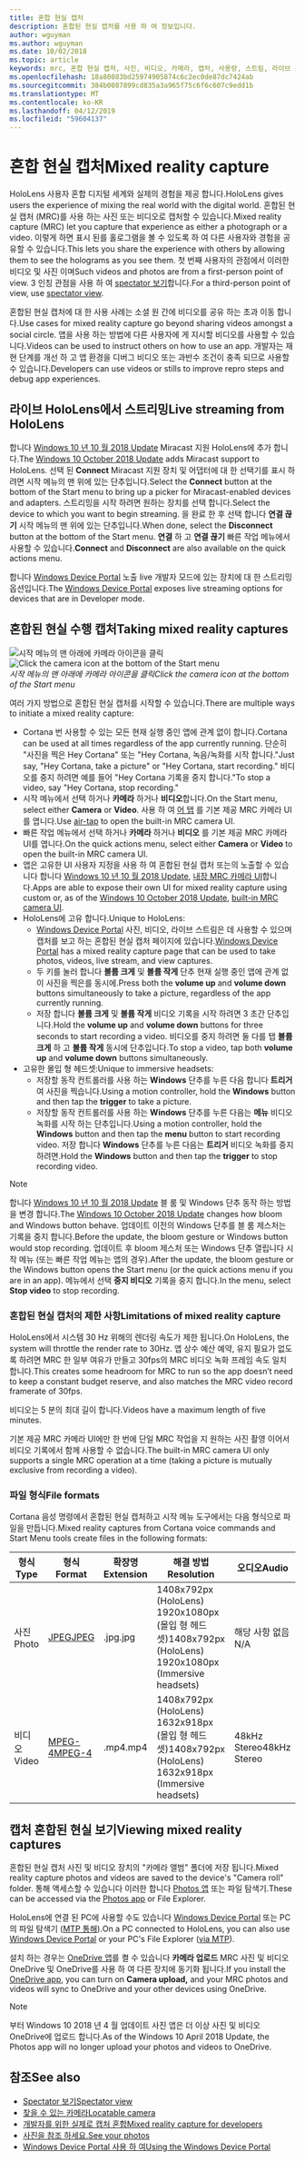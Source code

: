 ```yaml
---
title: 혼합 현실 캡처
description: 혼합된 현실 캡처를 사용 하 여 정보입니다.
author: wguyman
ms.author: wguyman
ms.date: 10/02/2018
ms.topic: article
keywords: mrc, 혼합 현실 캡처, 사진, 비디오, 카메라, 캡처, 사용량, 스트림, 라이브 스트림, 데모
ms.openlocfilehash: 18a80083bd25974905874c6c2ec0de87dc7424ab
ms.sourcegitcommit: 384b0087899cd835a3a965f75c6f6c607c9edd1b
ms.translationtype: MT
ms.contentlocale: ko-KR
ms.lasthandoff: 04/12/2019
ms.locfileid: "59604137"
---
```

# <a name="mixed-reality-capture"></a><span data-ttu-id="ace43-104">혼합 현실 캡처</span><span class="sxs-lookup"><span data-stu-id="ace43-104">Mixed reality capture</span></span>

<span data-ttu-id="ace43-105">HoloLens 사용자 혼합 디지털 세계와 실제의 경험을 제공 합니다.</span><span class="sxs-lookup"><span data-stu-id="ace43-105">HoloLens gives users the experience of mixing the real world with the digital world.</span></span> <span data-ttu-id="ace43-106">혼합된 현실 캡처 (MRC)를 사용 하는 사진 또는 비디오로 캡처할 수 있습니다.</span><span class="sxs-lookup"><span data-stu-id="ace43-106">Mixed reality capture (MRC) let you capture that experience as either a photograph or a video.</span></span> <span data-ttu-id="ace43-107">이렇게 하면 표시 된를 홀로그램을 볼 수 있도록 하 여 다른 사용자와 경험을 공유할 수 있습니다.</span><span class="sxs-lookup"><span data-stu-id="ace43-107">This lets you share the experience with others by allowing them to see the holograms as you see them.</span></span> <span data-ttu-id="ace43-108">첫 번째 사용자의 관점에서 이러한 비디오 및 사진 이며</span><span class="sxs-lookup"><span data-stu-id="ace43-108">Such videos and photos are from a first-person point of view.</span></span> <span data-ttu-id="ace43-109">3 인칭 관점을 사용 하 여 [spectator 보기](spectator-view.md)합니다.</span><span class="sxs-lookup"><span data-stu-id="ace43-109">For a third-person point of view, use [spectator view](spectator-view.md).</span></span>

<span data-ttu-id="ace43-110">혼합된 현실 캡처에 대 한 사용 사례는 소셜 원 간에 비디오를 공유 하는 초과 이동 합니다.</span><span class="sxs-lookup"><span data-stu-id="ace43-110">Use cases for mixed reality capture go beyond sharing videos amongst a social circle.</span></span> <span data-ttu-id="ace43-111">앱을 사용 하는 방법에 다른 사용자에 게 지시할 비디오를 사용할 수 있습니다.</span><span class="sxs-lookup"><span data-stu-id="ace43-111">Videos can be used to instruct others on how to use an app.</span></span> <span data-ttu-id="ace43-112">개발자는 재현 단계를 개선 하 고 앱 환경을 디버그 비디오 또는 과반수 조건이 충족 되므로 사용할 수 있습니다.</span><span class="sxs-lookup"><span data-stu-id="ace43-112">Developers can use videos or stills to improve repro steps and debug app experiences.</span></span>

## <a name="live-streaming-from-hololens"></a><span data-ttu-id="ace43-113">라이브 HoloLens에서 스트리밍</span><span class="sxs-lookup"><span data-stu-id="ace43-113">Live streaming from HoloLens</span></span>

<span data-ttu-id="ace43-114">합니다 [Windows 10 년 10 월 2018 Update](release-notes-october-2018.md) Miracast 지원 HoloLens에 추가 합니다.</span><span class="sxs-lookup"><span data-stu-id="ace43-114">The [Windows 10 October 2018 Update](release-notes-october-2018.md) adds Miracast support to HoloLens.</span></span> <span data-ttu-id="ace43-115">선택 된 **Connect** Miracast 지원 장치 및 어댑터에 대 한 선택기를 표시 하려면 시작 메뉴의 맨 위에 있는 단추입니다.</span><span class="sxs-lookup"><span data-stu-id="ace43-115">Select the **Connect** button at the bottom of the Start menu to bring up a picker for Miracast-enabled devices and adapters.</span></span> <span data-ttu-id="ace43-116">스트리밍을 시작 하려면 원하는 장치를 선택 합니다.</span><span class="sxs-lookup"><span data-stu-id="ace43-116">Select the device to which you want to begin streaming.</span></span> <span data-ttu-id="ace43-117">을 완료 한 후 선택 합니다 **연결 끊기** 시작 메뉴의 맨 위에 있는 단추입니다.</span><span class="sxs-lookup"><span data-stu-id="ace43-117">When done, select the **Disconnect** button at the bottom of the Start menu.</span></span>  <span data-ttu-id="ace43-118">**연결** 하 고 **연결 끊기** 빠른 작업 메뉴에서 사용할 수 있습니다.</span><span class="sxs-lookup"><span data-stu-id="ace43-118">**Connect** and **Disconnect** are also available on the quick actions menu.</span></span> 

<span data-ttu-id="ace43-119">합니다 [Windows Device Portal](using-the-windows-device-portal.md) 노출 live 개발자 모드에 있는 장치에 대 한 스트리밍 옵션입니다.</span><span class="sxs-lookup"><span data-stu-id="ace43-119">The [Windows Device Portal](using-the-windows-device-portal.md) exposes live streaming options for devices that are in Developer mode.</span></span>

## <a name="taking-mixed-reality-captures"></a><span data-ttu-id="ace43-120">혼합된 현실 수행 캡처</span><span class="sxs-lookup"><span data-stu-id="ace43-120">Taking mixed reality captures</span></span>

<span data-ttu-id="ace43-121">![시작 메뉴의 맨 아래에 카메라 아이콘을 클릭](images/cameraiconinpins-300px.png)</span><span class="sxs-lookup"><span data-stu-id="ace43-121">![Click the camera icon at the bottom of the Start menu](images/cameraiconinpins-300px.png)</span></span><br>
<span data-ttu-id="ace43-122">*시작 메뉴의 맨 아래에 카메라 아이콘을 클릭*</span><span class="sxs-lookup"><span data-stu-id="ace43-122">*Click the camera icon at the bottom of the Start menu*</span></span>

<span data-ttu-id="ace43-123">여러 가지 방법으로 혼합된 현실 캡처를 시작할 수 있습니다.</span><span class="sxs-lookup"><span data-stu-id="ace43-123">There are multiple ways to initiate a mixed reality capture:</span></span>
* <span data-ttu-id="ace43-124">Cortana 번 사용할 수 있는 모든 현재 실행 중인 앱에 관계 없이 합니다.</span><span class="sxs-lookup"><span data-stu-id="ace43-124">Cortana can be used at all times regardless of the app currently running.</span></span> <span data-ttu-id="ace43-125">단순히 "사진을 찍은 Hey Cortana" 또는 "Hey Cortana, 녹음/녹화를 시작 합니다."</span><span class="sxs-lookup"><span data-stu-id="ace43-125">Just say, "Hey Cortana, take a picture" or "Hey Cortana, start recording."</span></span> <span data-ttu-id="ace43-126">비디오를 중지 하려면 예를 들어 "Hey Cortana 기록을 중지 합니다."</span><span class="sxs-lookup"><span data-stu-id="ace43-126">To stop a video, say "Hey Cortana, stop recording."</span></span>
* <span data-ttu-id="ace43-127">시작 메뉴에서 선택 하거나 **카메라** 하거나 **비디오**합니다.</span><span class="sxs-lookup"><span data-stu-id="ace43-127">On the Start menu, select either **Camera** or **Video**.</span></span> <span data-ttu-id="ace43-128">사용 하 여 [어 탭](gestures.md#air-tap) 를 기본 제공 MRC 카메라 UI를 엽니다.</span><span class="sxs-lookup"><span data-stu-id="ace43-128">Use [air-tap](gestures.md#air-tap) to open the built-in MRC camera UI.</span></span>
* <span data-ttu-id="ace43-129">빠른 작업 메뉴에서 선택 하거나 **카메라** 하거나 **비디오** 를 기본 제공 MRC 카메라 UI를 엽니다.</span><span class="sxs-lookup"><span data-stu-id="ace43-129">On the quick actions menu, select either **Camera** or **Video** to open the built-in MRC camera UI.</span></span>
* <span data-ttu-id="ace43-130">앱은 고유한 UI 사용자 지정을 사용 하 여 혼합된 현실 캡처 또는의 노출할 수 있습니다 합니다 [Windows 10 년 10 월 2018 Update](release-notes-october-2018.md), [내장 MRC 카메라 UI](mixed-reality-capture-for-developers.md)합니다.</span><span class="sxs-lookup"><span data-stu-id="ace43-130">Apps are able to expose their own UI for mixed reality capture using custom or, as of the [Windows 10 October 2018 Update](release-notes-october-2018.md), [built-in MRC camera UI](mixed-reality-capture-for-developers.md).</span></span>
* <span data-ttu-id="ace43-131">HoloLens에 고유 합니다.</span><span class="sxs-lookup"><span data-stu-id="ace43-131">Unique to HoloLens:</span></span> 
    * <span data-ttu-id="ace43-132">[Windows Device Portal](using-the-windows-device-portal.md) 사진, 비디오, 라이브 스트림은 데 사용할 수 있으며 캡처를 보고 하는 혼합된 현실 캡처 페이지에 있습니다.</span><span class="sxs-lookup"><span data-stu-id="ace43-132">[Windows Device Portal](using-the-windows-device-portal.md) has a mixed reality capture page that can be used to take photos, videos, live stream, and view captures.</span></span>
    * <span data-ttu-id="ace43-133">두 키를 눌러 합니다 **볼륨 크게** 및 **볼륨 작게** 단추 현재 실행 중인 앱에 관계 없이 사진을 찍은를 동시에.</span><span class="sxs-lookup"><span data-stu-id="ace43-133">Press both the **volume up** and **volume down** buttons simultaneously to take a picture, regardless of the app currently running.</span></span>
    * <span data-ttu-id="ace43-134">저장 합니다 **볼륨 크게** 및 **볼륨 작게** 비디오 기록을 시작 하려면 3 초간 단추입니다.</span><span class="sxs-lookup"><span data-stu-id="ace43-134">Hold the **volume up** and **volume down** buttons for three seconds to start recording a video.</span></span> <span data-ttu-id="ace43-135">비디오를 중지 하려면 둘 다를 탭 **볼륨 크게** 하 고 **볼륨 작게** 동시에 단추입니다.</span><span class="sxs-lookup"><span data-stu-id="ace43-135">To stop a video, tap both **volume up** and **volume down** buttons simultaneously.</span></span>
* <span data-ttu-id="ace43-136">고유한 몰입 형 헤드셋:</span><span class="sxs-lookup"><span data-stu-id="ace43-136">Unique to immersive headsets:</span></span> 
    * <span data-ttu-id="ace43-137">저장할 동작 컨트롤러를 사용 하는 **Windows** 단추를 누른 다음 합니다 **트리거** 여 사진을 찍습니다.</span><span class="sxs-lookup"><span data-stu-id="ace43-137">Using a motion controller, hold the **Windows** button and then tap the **trigger** to take a picture.</span></span> 
    * <span data-ttu-id="ace43-138">저장할 동작 컨트롤러를 사용 하는 **Windows** 단추를 누른 다음는 **메뉴** 비디오 녹화를 시작 하는 단추입니다.</span><span class="sxs-lookup"><span data-stu-id="ace43-138">Using a motion controller, hold the **Windows** button and then tap the **menu** button to start recording video.</span></span> <span data-ttu-id="ace43-139">저장 합니다 **Windows** 단추를 누른 다음는 **트리거** 비디오 녹화를 중지 하려면.</span><span class="sxs-lookup"><span data-stu-id="ace43-139">Hold the **Windows** button and then tap the **trigger** to stop recording video.</span></span>
    
>[!NOTE]
><span data-ttu-id="ace43-140">합니다 [Windows 10 년 10 월 2018 Update](release-notes-october-2018.md) 블 룸 및 Windows 단추 동작 하는 방법을 변경 합니다.</span><span class="sxs-lookup"><span data-stu-id="ace43-140">The [Windows 10 October 2018 Update](release-notes-october-2018.md) changes how bloom and Windows button behave.</span></span> <span data-ttu-id="ace43-141">업데이트 이전의 Windows 단추를 블 룸 제스처는 기록을 중지 합니다.</span><span class="sxs-lookup"><span data-stu-id="ace43-141">Before the update, the bloom gesture or Windows button would stop recording.</span></span> <span data-ttu-id="ace43-142">업데이트 후 bloom 제스처 또는 Windows 단추 열립니다 시작 메뉴 (또는 빠른 작업 메뉴는 앱의 경우).</span><span class="sxs-lookup"><span data-stu-id="ace43-142">After the update, the bloom gesture or the Windows button opens the Start menu (or the quick actions menu if you are in an app).</span></span> <span data-ttu-id="ace43-143">메뉴에서 선택 **중지 비디오** 기록을 중지 합니다.</span><span class="sxs-lookup"><span data-stu-id="ace43-143">In the menu, select **Stop video** to stop recording.</span></span>

### <a name="limitations-of-mixed-reality-capture"></a><span data-ttu-id="ace43-144">혼합된 현실 캡처의 제한 사항</span><span class="sxs-lookup"><span data-stu-id="ace43-144">Limitations of mixed reality capture</span></span>

<span data-ttu-id="ace43-145">HoloLens에서 시스템 30 Hz 위해의 렌더링 속도가 제한 됩니다.</span><span class="sxs-lookup"><span data-stu-id="ace43-145">On HoloLens, the system will throttle the render rate to 30Hz.</span></span> <span data-ttu-id="ace43-146">앱 상수 예산 예약, 유지 필요가 없도록 하려면 MRC 한 일부 여유가 만들고 30fps의 MRC 비디오 녹화 프레임 속도 일치 합니다.</span><span class="sxs-lookup"><span data-stu-id="ace43-146">This creates some headroom for MRC to run so the app doesn’t need to keep a constant budget reserve, and also matches the MRC video record framerate of 30fps.</span></span>

<span data-ttu-id="ace43-147">비디오는 5 분의 최대 길이 합니다.</span><span class="sxs-lookup"><span data-stu-id="ace43-147">Videos have a maximum length of five minutes.</span></span>

<span data-ttu-id="ace43-148">기본 제공 MRC 카메라 UI에만 한 번에 단일 MRC 작업을 지 원하는 사진 촬영 이어서 비디오 기록에서 함께 사용할 수 없습니다.</span><span class="sxs-lookup"><span data-stu-id="ace43-148">The built-in MRC camera UI only supports a single MRC operation at a time (taking a picture is mutually exclusive from recording a video).</span></span>

### <a name="file-formats"></a><span data-ttu-id="ace43-149">파일 형식</span><span class="sxs-lookup"><span data-stu-id="ace43-149">File formats</span></span>

<span data-ttu-id="ace43-150">Cortana 음성 명령에서 혼합된 현실 캡처하고 시작 메뉴 도구에서는 다음 형식으로 파일을 만듭니다.</span><span class="sxs-lookup"><span data-stu-id="ace43-150">Mixed reality captures from Cortana voice commands and Start Menu tools create files in the following formats:</span></span>

|  <span data-ttu-id="ace43-151">형식</span><span class="sxs-lookup"><span data-stu-id="ace43-151">Type</span></span>  |  <span data-ttu-id="ace43-152">형식</span><span class="sxs-lookup"><span data-stu-id="ace43-152">Format</span></span>  |  <span data-ttu-id="ace43-153">확장명</span><span class="sxs-lookup"><span data-stu-id="ace43-153">Extension</span></span>  |  <span data-ttu-id="ace43-154">해결 방법</span><span class="sxs-lookup"><span data-stu-id="ace43-154">Resolution</span></span>  |  <span data-ttu-id="ace43-155">오디오</span><span class="sxs-lookup"><span data-stu-id="ace43-155">Audio</span></span> | 
|----------|----------|----------|----------|----------|
|  <span data-ttu-id="ace43-156">사진</span><span class="sxs-lookup"><span data-stu-id="ace43-156">Photo</span></span>  |  [<span data-ttu-id="ace43-157">JPEG</span><span class="sxs-lookup"><span data-stu-id="ace43-157">JPEG</span></span>](https://en.wikipedia.org/wiki/JPEG)  |  <span data-ttu-id="ace43-158">.jpg</span><span class="sxs-lookup"><span data-stu-id="ace43-158">.jpg</span></span>  |  <span data-ttu-id="ace43-159">1408x792px (HoloLens) 1920x1080px<br> (몰입 형 헤드셋)</span><span class="sxs-lookup"><span data-stu-id="ace43-159">1408x792px (HoloLens) 1920x1080px (Immersive headsets)</span></span> |  <span data-ttu-id="ace43-160">해당 사항 없음</span><span class="sxs-lookup"><span data-stu-id="ace43-160">N/A</span></span> | 
|  <span data-ttu-id="ace43-161">비디오</span><span class="sxs-lookup"><span data-stu-id="ace43-161">Video</span></span>  |  [<span data-ttu-id="ace43-162">MPEG-4</span><span class="sxs-lookup"><span data-stu-id="ace43-162">MPEG-4</span></span>](https://en.wikipedia.org/wiki/MPEG-4)  |  <span data-ttu-id="ace43-163">.mp4</span><span class="sxs-lookup"><span data-stu-id="ace43-163">.mp4</span></span>  |  <span data-ttu-id="ace43-164">1408x792px (HoloLens) 1632x918px (몰입 형 헤드셋)</span><span class="sxs-lookup"><span data-stu-id="ace43-164">1408x792px (HoloLens) 1632x918px (Immersive headsets)</span></span> |  <span data-ttu-id="ace43-165">48kHz Stereo</span><span class="sxs-lookup"><span data-stu-id="ace43-165">48kHz Stereo</span></span> | 

## <a name="viewing-mixed-reality-captures"></a><span data-ttu-id="ace43-166">캡처 혼합된 현실 보기</span><span class="sxs-lookup"><span data-stu-id="ace43-166">Viewing mixed reality captures</span></span>

<span data-ttu-id="ace43-167">혼합된 현실 캡처 사진 및 비디오 장치의 "카메라 앨범" 폴더에 저장 됩니다.</span><span class="sxs-lookup"><span data-stu-id="ace43-167">Mixed reality capture photos and videos are saved to the device's "Camera roll" folder.</span></span> <span data-ttu-id="ace43-168">통해 액세스할 수 있습니다 이러한 합니다 [Photos 앱](see-your-photos.md#photos-app) 또는 파일 탐색기.</span><span class="sxs-lookup"><span data-stu-id="ace43-168">These can be accessed via the [Photos app](see-your-photos.md#photos-app) or File Explorer.</span></span>

<span data-ttu-id="ace43-169">HoloLens에 연결 된 PC에 사용할 수도 있습니다 [Windows Device Portal](using-the-windows-device-portal.md#mixed-reality-capture) 또는 PC의 파일 탐색기 ([MTP 통해](release-notes-april-2018.md#new-features-for-hololens)).</span><span class="sxs-lookup"><span data-stu-id="ace43-169">On a PC connected to HoloLens, you can also use [Windows Device Portal](using-the-windows-device-portal.md#mixed-reality-capture) or your PC's File Explorer ([via MTP](release-notes-april-2018.md#new-features-for-hololens)).</span></span>

<span data-ttu-id="ace43-170">설치 하는 경우는 [OneDrive 앱](https://www.microsoft.com/p/onedrive/9wzdncrfj1p3)를 켤 수 있습니다 **카메라 업로드** MRC 사진 및 비디오 OneDrive 및 OneDrive를 사용 하 여 다른 장치에 동기화 됩니다.</span><span class="sxs-lookup"><span data-stu-id="ace43-170">If you install the [OneDrive app](https://www.microsoft.com/p/onedrive/9wzdncrfj1p3), you can turn on **Camera upload,** and your MRC photos and videos will sync to OneDrive and your other devices using OneDrive.</span></span>

>[!NOTE]
><span data-ttu-id="ace43-171">부터 Windows 10 2018 년 4 월 업데이트 사진 앱은 더 이상 사진 및 비디오 OneDrive에 업로드 합니다.</span><span class="sxs-lookup"><span data-stu-id="ace43-171">As of the Windows 10 April 2018 Update, the Photos app will no longer upload your photos and videos to OneDrive.</span></span>

## <a name="see-also"></a><span data-ttu-id="ace43-172">참조</span><span class="sxs-lookup"><span data-stu-id="ace43-172">See also</span></span>
* [<span data-ttu-id="ace43-173">Spectator 보기</span><span class="sxs-lookup"><span data-stu-id="ace43-173">Spectator view</span></span>](spectator-view.md)
* [<span data-ttu-id="ace43-174">찾을 수 있는 카메라</span><span class="sxs-lookup"><span data-stu-id="ace43-174">Locatable camera</span></span>](locatable-camera.md)
* [<span data-ttu-id="ace43-175">개발자를 위한 실제로 캡처 혼합</span><span class="sxs-lookup"><span data-stu-id="ace43-175">Mixed reality capture for developers</span></span>](mixed-reality-capture-for-developers.md)
* [<span data-ttu-id="ace43-176">사진을 참조 하세요.</span><span class="sxs-lookup"><span data-stu-id="ace43-176">See your photos</span></span>](see-your-photos.md)
* [<span data-ttu-id="ace43-177">Windows Device Portal 사용 하 여</span><span class="sxs-lookup"><span data-stu-id="ace43-177">Using the Windows Device Portal</span></span>](using-the-windows-device-portal.md)
